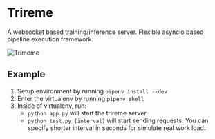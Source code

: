 # Trireme

A websocket based training/inference server. Flexible asyncio based pipeline execution framework.

![Trimeme](https://cdn.britannica.com/668x448/70/185470-004-DE86BA21.jpg)


## Example
1. Setup environment by running `pipenv install --dev`
2. Enter the virtualenv by running `pipenv shell`
3. Inside of virtualenv, run:
    - `python app.py` will start the trireme server. 
    - `python test.py [interval]` will start sending requests. You can specify shorter interval in seconds for simulate real work load. 